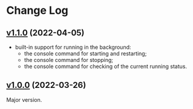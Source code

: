 # Change Log

## [v1.1.0](https://github.com/thewizardplusplus/motivator/tree/v1.1.0) (2022-04-05)

- built-in support for running in the background:
  - the console command for starting and restarting;
  - the console command for stopping;
  - the console command for checking of the current running status.

## [v1.0.0](https://github.com/thewizardplusplus/motivator/tree/v1.0.0) (2022-03-26)

Major version.
